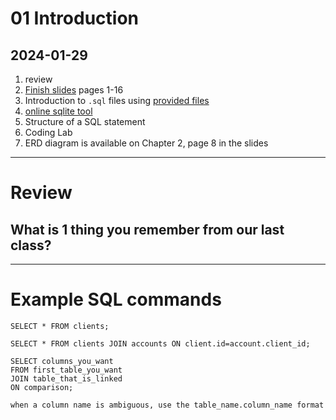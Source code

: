 # 01 Introduction
## 2024-01-29

1. review
2. [Finish slides](https://www.db-book.com/slides-dir/PDF-dir/ch1.pdf) pages 1-16
3. Introduction to `.sql` files using [provided files](https://www.db-book.com/university-lab-dir/sample_tables-dir/index.html)
4. [online sqlite tool](https://www.db-book.com/university-lab-dir/sqljs.html)
5. Structure of a SQL statement
6. Coding Lab
7. ERD diagram is available on Chapter 2, page 8 in the slides

---

# Review
## What is 1 thing you remember from our last class?

---

# Example SQL commands

```
SELECT * FROM clients;

SELECT * FROM clients JOIN accounts ON client.id=account.client_id;

SELECT columns_you_want
FROM first_table_you_want
JOIN table_that_is_linked
ON comparison;

when a column name is ambiguous, use the table_name.column_name format
```
